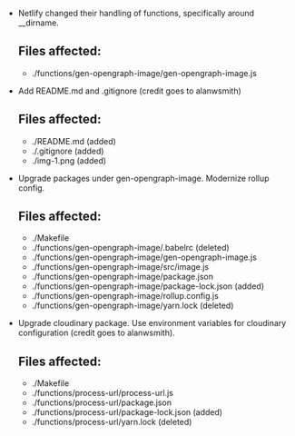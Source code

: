 - Netlify changed their handling of functions, specifically around \_\_dirname.

  ## Files affected:

  - ./functions/gen-opengraph-image/gen-opengraph-image.js

- Add README.md and .gitignore (credit goes to alanwsmith)

  ## Files affected:

  - ./README.md (added)
  - ./.gitignore (added)
  - ./img-1.png (added)

- Upgrade packages under gen-opengraph-image. Modernize rollup config.

  ## Files affected:

  - ./Makefile
  - ./functions/gen-opengraph-image/.babelrc (deleted)
  - ./functions/gen-opengraph-image/gen-opengraph-image.js
  - ./functions/gen-opengraph-image/src/image.js
  - ./functions/gen-opengraph-image/package.json
  - ./functions/gen-opengraph-image/package-lock.json (added)
  - ./functions/gen-opengraph-image/rollup.config.js
  - ./functions/gen-opengraph-image/yarn.lock (deleted)

- Upgrade cloudinary package. Use environment variables for cloudinary configuration (credit goes to alanwsmith).
  ## Files affected:
  - ./Makefile
  - ./functions/process-url/process-url.js
  - ./functions/process-url/package.json
  - ./functions/process-url/package-lock.json (added)
  - ./functions/process-url/yarn.lock (deleted)
